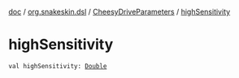 [doc](../../index.md) / [org.snakeskin.dsl](../index.md) / [CheesyDriveParameters](index.md) / [highSensitivity](./high-sensitivity.md)

# highSensitivity

`val highSensitivity: `[`Double`](https://kotlinlang.org/api/latest/jvm/stdlib/kotlin/-double/index.html)